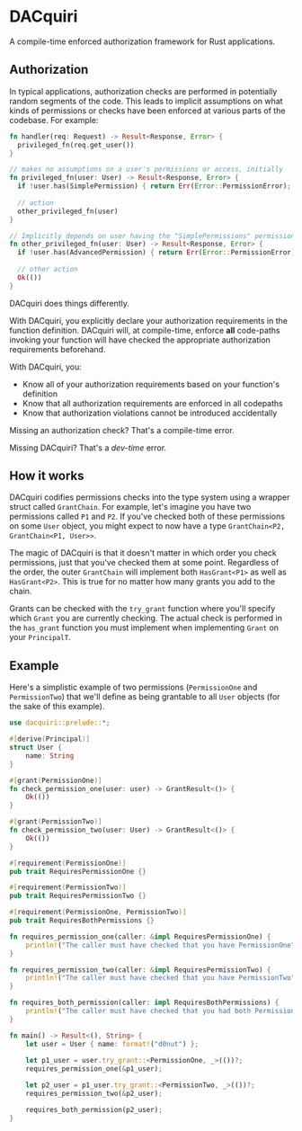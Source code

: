 # DACquiri
A compile-time enforced authorization framework for Rust applications.

## Authorization
In typical applications, authorization checks are performed in potentially random segments of the code. This leads to implicit assumptions on what kinds of permissions or checks have been enforced at various parts of the codebase. For example:

```rust
fn handler(req: Request) -> Result<Response, Error> {
  privileged_fn(req.get_user())
}

// makes no assumptions on a user's permissions or access, initially
fn privileged_fn(user: User) -> Result<Response, Error> {
  if !user.has(SimplePermission) { return Err(Error::PermissionError); }
  
  // action
  other_privileged_fn(user)
}

// Implicitly depends on user having the "SimplePermissions" permission or role. 
fn other_privileged_fn(user: User) -> Result<Response, Error> {
  if !user.has(AdvancedPermission) { return Err(Error::PermissionError); }
  
  // other action
  Ok(())
}
```

DACquiri does things differently.

With DACquiri, you explicitly declare your authorization requirements in the function definition. DACquiri will, at compile-time, enforce **all** code-paths invoking your function will have checked the appropriate authorization requirements beforehand.

With DACquiri, you:

* Know all of your authorization requirements based on your function's definition
* Know that all authorization requirements are enforced in all codepaths
* Know that authorization violations cannot be introduced accidentally

Missing an authorization check? That's a compile-time error.

Missing DACquiri? That's a *dev-time* error.

## How it works

DACquiri codifies permissions checks into the type system using a wrapper struct called `GrantChain`. For example, let's imagine you have two permissions called `P1` and `P2`. If you've checked both of these permissions on some `User` object, you might expect to now have a type `GrantChain<P2, GrantChain<P1, User>>`.

The magic of DACquiri is that it doesn't matter in which order you check permissions, just that you've checked them at some point. Regardless of the order, the outer `GrantChain` will implement both `HasGrant<P1>` as well as `HasGrant<P2>`. This is true for no matter how many grants you add to the chain.

Grants can be checked with the `try_grant` function where you'll specify which `Grant` you are currently checking. The actual check is performed in the `has_grant` function you must implement when implementing `Grant` on your `PrincipalT`. 

## Example

Here's a simplistic example of two permissions (`PermissionOne` and `PermissionTwo`) that we'll define as being grantable to all `User` objects (for the sake of this example).

```rust
use dacquiri::prelude::*;

#[derive(Principal)]
struct User {
    name: String
}

#[grant(PermissionOne)]
fn check_permission_one(user: user) -> GrantResult<()> {
    Ok(())
}

#[grant(PermissionTwo)]
fn check_permission_two(user: User) -> GrantResult<()> {
    Ok(())
}

#[requirement(PermissionOne)]
pub trait RequiresPermissionOne {}

#[requirement(PermissionTwo)]
pub trait RequiresPermissionTwo {}

#[requirement(PermissionOne, PermissionTwo)]
pub trait RequiresBothPermissions {}

fn requires_permission_one(caller: &impl RequiresPermissionOne) {
    println!("The caller must have checked that you have PermissionOne");
}

fn requires_permission_two(caller: &impl RequiresPermissionTwo) {
    println!("The caller must have checked that you have PermissionTwo");
}

fn requires_both_permission(caller: impl RequiresBothPermissions) {
    println!("The caller must have checked that you had both PermissionOne and PermissionTwo");
}

fn main() -> Result<(), String> {
    let user = User { name: format!("d0nut") };
    
    let p1_user = user.try_grant::<PermissionOne, _>(())?;
    requires_permission_one(&p1_user);

    let p2_user = p1_user.try_grant::<PermissionTwo, _>(())?;
    requires_permission_two(&p2_user);

    requires_both_permission(p2_user);
}
```
